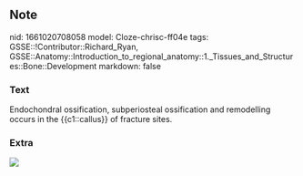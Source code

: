 ## Note
nid: 1661020708058
model: Cloze-chrisc-ff04e
tags: GSSE::!Contributor::Richard_Ryan, GSSE::Anatomy::Introduction_to_regional_anatomy::1._Tissues_and_Structures::Bone::Development
markdown: false

### Text
<div class='toggle'>
  Endochondral ossification, subperiosteal ossification and
  remodelling occurs in the {{c1::callus}} of fracture sites.
</div>

### Extra
<img src="img9185707984313968734.jpg">
